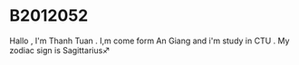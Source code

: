 # B2012052
Hallo , I'm Thanh Tuan . I,m come form An Giang and i'm study in CTU . My zodiac sign is Sagittarius♐
